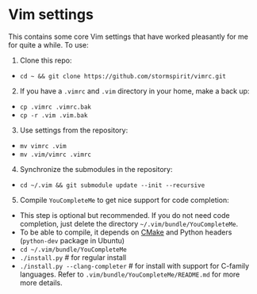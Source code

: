 # Vim settings
This contains some core Vim settings that have worked pleasantly for me for quite a while. To use:

1. Clone this repo:
  * `cd ~ && git clone https://github.com/stormspirit/vimrc.git`

2. If you have a `.vimrc` and `.vim` directory in your home, make a back up:
  * `cp .vimrc .vimrc.bak`
  * `cp -r .vim .vim.bak`

3. Use settings from the repository:
  * `mv vimrc .vim`
  * `mv .vim/vimrc .vimrc`

4. Synchronize the submodules in the repository:
  * `cd ~/.vim && git submodule update --init --recursive`

5. Compile `YouCompleteMe` to get nice support for code completion:
  * This step is optional but recommended. If you do not need code completion, 
just delete the directory `~/.vim/bundle/YouCompleteMe`.
  * To be able to compile, it depends on [CMake](https://cmake.org) and Python headers (`python-dev` package in Ubuntu)
  * `cd ~/.vim/bundle/YouCompleteMe`
  * `./install.py` # for regular install
  * `./install.py --clang-completer` # for install with support for C-family languages. Refer to `.vim/bundle/YouCompleteMe/README.md` for more more details. 



